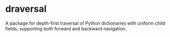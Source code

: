 # draversal
A package for depth-first traversal of Python dictionaries with uniform child fields, supporting both forward and backward navigation.
